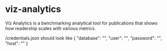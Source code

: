viz-analytics
=============

Viz Analytics is a benchmarking analytical tool for publications that shows how readership scales with various metrics.

/credentials.json should look like
{
	"database": "",
	"user": "",
	"password": "",
	"host": ""
}